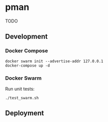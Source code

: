 # pman

TODO

## Development

### Docker Compose

```shell
docker swarm init --advertise-addr 127.0.0.1
docker-compose up -d
```

### Docker Swarm

Run unit tests:

```shell
./test_swarm.sh
```

## Deployment
